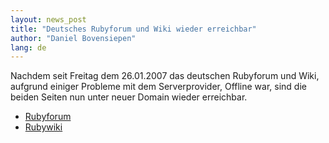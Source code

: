 ```yaml
---
layout: news_post
title: "Deutsches Rubyforum und Wiki wieder erreichbar"
author: "Daniel Bovensiepen"
lang: de
---
```


Nachdem seit Freitag dem 26.01.2007 das deutschen Rubyforum und Wiki,
aufgrund einiger Probleme mit dem Serverprovider, Offline war, sind die
beiden Seiten nun unter neuer Domain wieder erreichbar.

* [Rubyforum][1]
* [Rubywiki][2]



[1]: http://forum.ruby-portal.de
[2]: http://wiki.ruby-portal.de
